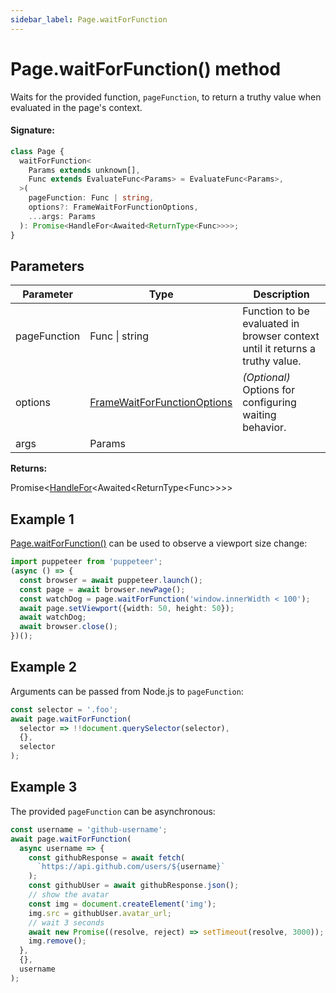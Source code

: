 ```yaml
---
sidebar_label: Page.waitForFunction
---
```


# Page.waitForFunction() method

Waits for the provided function, `pageFunction`, to return a truthy value when evaluated in the page's context.

#### Signature:

```typescript
class Page {
  waitForFunction<
    Params extends unknown[],
    Func extends EvaluateFunc<Params> = EvaluateFunc<Params>,
  >(
    pageFunction: Func | string,
    options?: FrameWaitForFunctionOptions,
    ...args: Params
  ): Promise<HandleFor<Awaited<ReturnType<Func>>>>;
}
```

## Parameters

| Parameter    | Type                                                                      | Description                                                                  |
| ------------ | ------------------------------------------------------------------------- | ---------------------------------------------------------------------------- |
| pageFunction | Func \| string                                                            | Function to be evaluated in browser context until it returns a truthy value. |
| options      | [FrameWaitForFunctionOptions](./puppeteer.framewaitforfunctionoptions.md) | _(Optional)_ Options for configuring waiting behavior.                       |
| args         | Params                                                                    |                                                                              |

**Returns:**

Promise&lt;[HandleFor](./puppeteer.handlefor.md)&lt;Awaited&lt;ReturnType&lt;Func&gt;&gt;&gt;&gt;

## Example 1

[Page.waitForFunction()](./puppeteer.page.waitforfunction.md) can be used to observe a viewport size change:

```ts
import puppeteer from 'puppeteer';
(async () => {
  const browser = await puppeteer.launch();
  const page = await browser.newPage();
  const watchDog = page.waitForFunction('window.innerWidth < 100');
  await page.setViewport({width: 50, height: 50});
  await watchDog;
  await browser.close();
})();
```

## Example 2

Arguments can be passed from Node.js to `pageFunction`:

```ts
const selector = '.foo';
await page.waitForFunction(
  selector => !!document.querySelector(selector),
  {},
  selector
);
```

## Example 3

The provided `pageFunction` can be asynchronous:

```ts
const username = 'github-username';
await page.waitForFunction(
  async username => {
    const githubResponse = await fetch(
      `https://api.github.com/users/${username}`
    );
    const githubUser = await githubResponse.json();
    // show the avatar
    const img = document.createElement('img');
    img.src = githubUser.avatar_url;
    // wait 3 seconds
    await new Promise((resolve, reject) => setTimeout(resolve, 3000));
    img.remove();
  },
  {},
  username
);
```
